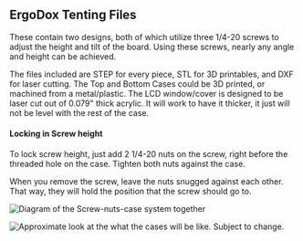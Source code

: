 ## ErgoDox Tenting Files

These contain two designs, both of which utilize three 1/4-20 screws to adjust the height and tilt of the board.
Using these screws, nearly any angle and height can be achieved.

The files included are STEP for every piece, STL for 3D printables, and DXF for laser cutting.
The Top and Bottom Cases could be 3D printed, or machined from a metal/plastic.
The LCD window/cover is designed to be laser cut out of 0.079" thick acrylic.  It will work to have it thicker, it just will not be level with the rest of the case.

#### Locking in Screw height

To lock screw height, just add 2 1/4-20 nuts on the screw, right before the threaded hole on the case.  Tighten both nuts against the case.

When you remove the screw, leave the nuts snugged against each other.  That way, they will hold the position that the screw should go to.

![Diagram of the Screw-nuts-case system together](http://i.imgur.com/7FtCnVR.jpg)

![Approximate look at the what the cases will be like.  Subject to change.](http://imgur.com/a/zDdpQ)

